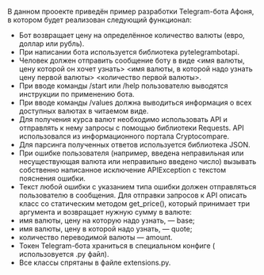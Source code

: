 В данном прооекте приведён пример разработки Telegram-бота Афоня, в котором будет реализован следующий функционал:
- Бот возвращает цену на определённое количество валюты (евро, доллар или рубль).
- При написании бота используется библиотека pytelegrambotapi.
- Человек должен отправить сообщение боту в виде <имя валюты, цену которой он хочет узнать> <имя валюты, в которой надо узнать цену первой валюты> <количество первой валюты>.
- При вводе команды /start или /help пользователю выводятся инструкции по применению бота.
- При вводе команды /values должна выводиться информация о всех доступных валютах в читаемом виде.
- Для получения курса валют необходимо использовать API и отправлять к нему запросы с помощью библиотеки Requests. API использовался из информационного портала Cryptocompare.
- Для парсинга полученных ответов используется библиотека JSON.
- При ошибке пользователя (например, введена неправильная или несуществующая валюта или неправильно введено число) вызывать собственно написанное исключение APIException с текстом пояснения ошибки.
- Текст любой ошибки с указанием типа ошибки должен отправляться пользователю в сообщения.
Для отправки запросов к API описать класс со статическим методом get_price(), который принимает три аргумента и возвращает нужную сумму в валюте:
- имя валюты, цену на которую надо узнать, — base;
- имя валюты, цену в которой надо узнать, — quote; 
- количество переводимой валюты — amount.
- Токен Telegram-бота храниться в специальном конфиге ( использовуется .py файл).
- Все классы спрятаны в файле extensions.py.
